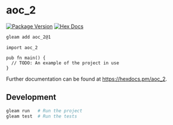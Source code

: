 # aoc_2

[![Package Version](https://img.shields.io/hexpm/v/aoc_2)](https://hex.pm/packages/aoc_2)
[![Hex Docs](https://img.shields.io/badge/hex-docs-ffaff3)](https://hexdocs.pm/aoc_2/)

```sh
gleam add aoc_2@1
```
```gleam
import aoc_2

pub fn main() {
  // TODO: An example of the project in use
}
```

Further documentation can be found at <https://hexdocs.pm/aoc_2>.

## Development

```sh
gleam run   # Run the project
gleam test  # Run the tests
```
